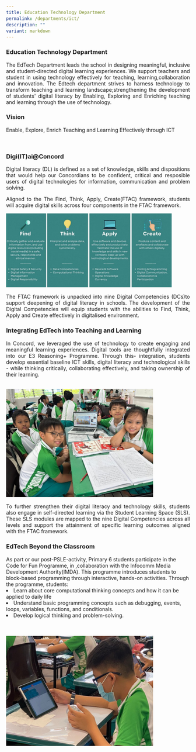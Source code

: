 ```yaml
---
title: Education Technology Department
permalink: /departments/ict/
description: ""
variant: markdown
---
```

<h3>Education Technology Department </h3>

<p style="text-align:justify">The EdTech Department leads the school in designing meaningful, 
inclusive and student-directed digital learning experiences. We support teachers and student
in using technology effectively for teaching, learning,collaboration and innovation. The Edtech
department strives to harness technology to transform teaching and learning landscape;strengthening the development of students' digital literacy by Enabling, Exploring and Enriching teaching and learning
through the use of technology.
</p>
<ul>
</ul>
<h3>Vision</h3>

<p style="text-align:justify">Enable, Explore, Enrich Teaching and Learning Effectively through ICT
</p>
<br>
<h3>Digi(IT)ai@Concord</h3>

<p style="text-align:justify">Digital literacy (DL) is defined as a set of knowledge, skills and dispositions
that would help our Concordians to be confident, critical and resposible users of digital technologies for information, communication and problem solving. 
	
</p><p style="text-align:justify">Aligned to the The Find, Think, Apply, Create(FTAC) framework, students will acquire digital skills across four components in the FTAC framework.
</p>  

<img src="/images/EDTech_1.png" style="width:90%">

<p style="text-align:justify">The FTAC framework is unpacked into nine Digital Competencies (DCs)to support deepening of digital literacy in schools. The development of the Digital Competencies will equip students with the abilities to Find, Think, Apply and Create effectively in digitalised environment. </p>


<h3>Integrating EdTech into Teaching and Learning</h3>

<p style="text-align:justify">In Concord, we leveraged the use of technology to create engaging and meaningful learning experiences. Digital tools are thoughtfully integrated into our E3 Reasoning+ Programme. Through this- integration, students develop essential baseline ICT skills, digital literacy and technological skills - while thinking critically, collaborating effectively, and taking ownership of their learning.</p>
<br>
<img src="/images/EDTech__2.png" style="width:80%">

<p style="text-align:justify">To further strengthen their digital literacy and technology skills, students also engage in self-directed learning via the Student Learning Space (SLS). These SLS modules are mapped to the nine Digital Competencies across all levels and support the attainment of specific learning outcomes aligned with the FTAC framework.</p>


<h3>EdTech Beyond the Classroom</h3>

<p style="text-align:justify"></p>As part or our post-PSLE-activity, Primary 6 students participate in the Code for Fun Programme, in ,collaboration with the Infocomm Media Development Authority(IMDA).
This programme introduces students to block-based programming through interactive, hands-on activities. Through the programme, students:

<li>Learn about core computational thinking concepts and how it can be applied to daily life
</li><li>Understand basic programming concepts such as debugging, events, loops, variables, functions,  and conditionals.
</li><li>Develop logical thinking and problem-solving.
	
<br><br>
<img src="/images/EdTech_3.png" style="width:80%"></li>